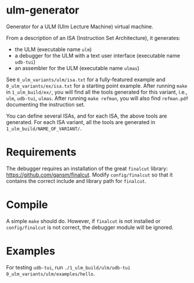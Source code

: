 # ulm-generator

Generator for a ULM (Ulm Lecture Machine) virtual machine.

From a description of an ISA (Instruction Set Architecture), it generates:

- the ULM (executable name `ulm`)
- a debugger for the ULM with a text user interface (executable name `udb-tui`)
- an assembler for the ULM (executable name `ulmas`)

See `0_ulm_variants/ulm/isa.txt` for a fully-featured example and `0_ulm_variants/ex/isa.txt` for a starting point example. After running `make` in `1_ulm_build/ex/`, you will find all the tools generated for this variant, i.e., `ulm`, `udb-tui`, `ulmas`. After running `make refman`, you will also find `refman.pdf` documenting the instruction set.

You can define several ISAs, and for each ISA, the above tools are generated. For each ISA variant, all the tools are generated in `1_ulm_build/NAME_OF_VARIANT/`.

# Requirements

The debugger requires an installation of the great `finalcut` library: https://github.com/gansm/finalcut. Modify `config/finalcut` so that it contains the correct include and library path for `finalcut`.

# Compile

A simple `make` should do. However, if `finalcut` is not installed or `config/finalcut` is not correct, the debugger module will be ignored.

# Examples

For testing `udb-tui`, run `./1_ulm_build/ulm/udb-tui 0_ulm_variants/ulm/examples/hello`.
